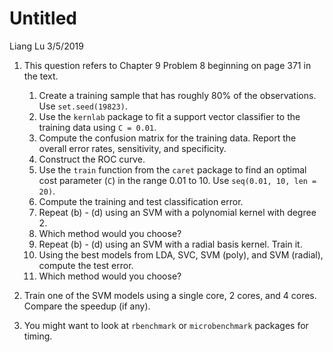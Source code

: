 Untitled
================
Liang Lu
3/5/2019

1.  This question refers to Chapter 9 Problem 8 beginning on page 371 in the text.

    1.  Create a training sample that has roughly 80% of the observations. Use `set.seed(19823)`.
    2.  Use the `kernlab` package to fit a support vector classifier to the training data using `C = 0.01`.
    3.  Compute the confusion matrix for the training data. Report the overall error rates, sensitivity, and specificity.
    4.  Construct the ROC curve.
    5.  Use the `train` function from the `caret` package to find an optimal cost parameter (`C`) in the range 0.01 to 10. Use `seq(0.01, 10, len = 20)`.
    6.  Compute the training and test classification error.
    7.  Repeat (b) - (d) using an SVM with a polynomial kernel with degree 2.
    8.  Which method would you choose?
    9.  Repeat (b) - (d) using an SVM with a radial basis kernel. Train it.
    10. Using the best models from LDA, SVC, SVM (poly), and SVM (radial), compute the test error.
    11. Which method would you choose?

2.  Train one of the SVM models using a single core, 2 cores, and 4 cores. Compare the speedup (if any).
3.  You might want to look at `rbenchmark` or `microbenchmark` packages for timing.
